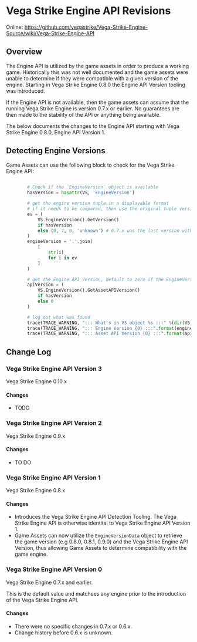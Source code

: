 # Vega Strike Engine API Revisions

Online: https://github.com/vegastrike/Vega-Strike-Engine-Source/wiki/Vega-Strike-Engine-API

## Overview

The Engine API is utilized by the game assets in order to produce a working game.
Historically this was not well documented and the game assets were unable to determine
if they were compatible with a given version of the engine. Starting in Vega Strike Engine 0.8.0
the Engine API Version tooling was introduced.

If the Engine API is not available, then the game assets can assume that the running Vega Strike Engine
is version 0.7.x or earlier. No guarantees are then made to the stability of the API or anything being
available.

The below documents the changes to the Engine API starting with Vega Strike Engine 0.8.0, Engine API Version 1.

## Detecting Engine Versions

Game Assets can use the following block to check for the Vega Strike Engine API:

```python
        
        # Check if the `EngineVersion` object is available
        hasVersion = hasattr(VS, 'EngineVersion')

        # get the engine version tuple in a displayable format
        # if it needs to be compared, then use the original tuple version
        ev = (
            VS.EngineVersion().GetVersion()
            if hasVersion
            else (0, 7, 0, 'unknown') # 0.7.x was the last version without this API
        )
        engineVersion = '.'.join(
            [
                str(i)
                for i in ev
            ]
        )

        # get the Engine API Version, default to zero if the EngineVersion is not available
        apiVersion = (
            VS.EngineVersion().GetAssetAPIVersion()
            if hasVersion
            else 0
        )

        # log out what was found
        trace(TRACE_WARNING, "::: What's in VS object %s :::" %(dir(VS)))
        trace(TRACE_WARNING, "::: Engine Version {0} :::".format(engineVersion))
        trace(TRACE_WARNING, "::: Asset API Version {0} :::".format(apiVersion))
```

## Change Log

### Vega Strike Engine API Version 3

Vega Strike Engine 0.10.x

#### Changes
- TODO

### Vega Strike Engine API Version 2

Vega Strike Engine 0.9.x

#### Changes
- TO DO

### Vega Strike Engine API Version 1

Vega Strike Engine 0.8.x

#### Changes
- Introduces the Vega Strike Engine API Detection Tooling. The Vega Strike Engine API is otherwise identital to Vega Strike Engine API Version 1.
- Game Assets can now utilize the `EngineVersionData` object to retrieve the game version (e.g 0.8.0, 0.8.1, 0.9.0) and the Vega Strike Engine API Version, thus allowing Game Assets to determine compatibility with the game engine.

### Vega Strike Engine API Version 0

Vega Strike Engine 0.7.x and earlier.

This is the default value and matchees any engine prior to the introduction of the Vega Strike Engine API.

#### Changes
- There were no specific changes in 0.7.x or 0.6.x.
- Change history before 0.6.x is unknown.
